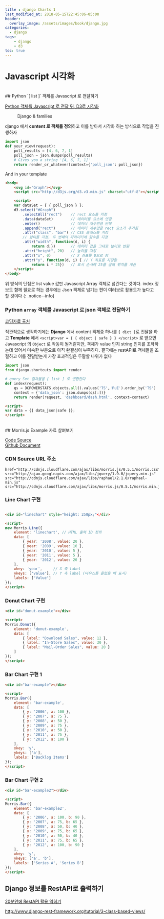 ```yaml
---
title : django Charts 1
last_modified_at: 2018-05-15T22:45:06-05:00
header:
  overlay_image: /assets/images/book/django.jpg
categories:
  - django
tags: 
    - django
    - d3
toc: true    
---
```



# Javascript 시각화

<br>
## Python `[ list ]` 객체를 Javascript 로 전달하기 

[Python 객체를 Javascript 로 전달 뒤, D3로 시각화](https://stackoverflow.com/questions/13065750/how-to-pass-data-from-django-to-d3-js)

<figure class="align-center">
  <img src="http://datadrivenjournalism.net/uploads/teasers/skoli.png" alt="">
  <figcaption>Django & families</figcaption>
</figure>

django 에서 **content 로 객체를 정의**하고 이를 받아서 시각화 하는 방식으로 작업을 진행하자

```python
import json
def your_view(request):
    poll_results = [4, 6, 7, 1]
    poll_json = json.dumps(poll_results)
    # Gives you a string '[4, 6, 7, 1]'
    return render_or_whatever(context={'poll_json': poll_json})
```


And in your template

```html
<body>
    <svg id="Graph"></svg>
    <script src="http://d3js.org/d3.v3.min.js" charset="utf-8"></script>

    <script>
    var dataSet = { { poll_json } };
    d3.select("#Graph")
        .selectAll("rect")    // rect 요소를 지정
        .data(dataSet)        // 데이터를 요소에 연결
        .enter()              // 데이터 개수만큼 반복
        .append("rect")       // 데이터 개수만큼 rect 요소가 추가됨
        .attr("class", "bar") // CSS 클래스를 지정
        // 넓이를 지정. 두 번째의 파라미터에 함수를 지정
        .attr("width", function(d, i) { 
            return d;})       // 데이터 값을 그대로 넓이로 반환
        .attr("height", 20)   // 높이를 지정
        .attr("x", 0)         // X 좌표를 0으로 함
        .attr("y", function(d, i) { // Y 좌표를 지정함
            return i * 25})   // 표시 순서에 25를 곱해 위치를 계산
    </script>
</body>
```

위 방식의 단점은 list value 값만 Javascript Array 객체로 넘긴다는 것이다. index 정보도 함께 필요로 하는 경우에는 Json 객체로 넘기는 편이 여러보로 활용도가 높다고 할 것이다
{: .notice--info}


### Python `array` 객체를 Javascript 로 json 객체로 전달하기 

[코딩자료 출처](https://stackoverflow.com/questions/43617277/sending-json-data-from-django-to-d3-js?rq=1)

직관적으로 생각하기에는 
**Django** 에서 content 객체중 하나를 `{ dict }`로 전달을 하고 **Template** 에서 `<script>var = { { object | safe } } </script>` 로 받으면 Javascript 의 `Object` 로 작동이 될거같지만, 객체가 value 인지 string 인지를 조작하는데 있어서 미숙한 부분으로 아직 완결성이 부족하다. <strke><samll> 결국에는 restAPI로 객체들을 조절하고 이를 전달받는게 가장 효과적임은 두말할 나위가 없다</samll></strke>


```python
import json
from django.shortcuts import render

# query Set 결과물을 [ list ] 로 변환한다
def index(request):
    qs = DCPOWERSTATS.objects.all().values('TS','PuE').order_by('TS')
    context = {'data_json': json.dumps(qs[:])}
    return render(request, 'dashboard/dash.html', context=context)
```


```html
<script>
var data = {{ data_json|safe }};
</script>
```



<br>
## Morris.js Example 자료 살펴보기

[Code Source](https://embed.plnkr.co/NpX68z6HPYWk8lq8tkLC/)<br>
[Github Document](http://morrisjs.github.io/morris.js/#license)


### CDN Source URL 주소

```
href="http://cdnjs.cloudflare.com/ajax/libs/morris.js/0.5.1/morris.css"
src="http://ajax.googleapis.com/ajax/libs/jquery/1.9.0/jquery.min.js"
src="http://cdnjs.cloudflare.com/ajax/libs/raphael/2.1.0/raphael-min.js"
src="http://cdnjs.cloudflare.com/ajax/libs/morris.js/0.5.1/morris.min.js"
```


### Line Chart 구현

<figure class="align-center">
  <img src="https://i.stack.imgur.com/y1Rkw.png" alt="">
  <figcaption></figcaption>
</figure>
    
```html
<div id="linechart" style="height: 250px;"</div>

<script>
new Morris.Line({
    element: 'linechart', // HTML 출력 ID 정의
    data: [
        { year: '2008', value: 20 },
        { year: '2009', value: 10 },
        { year: '2010', value: 5 },
        { year: '2011', value: 5 },
        { year: '2012', value: 20 }
    ],
    xkey: 'year',     // X 축 label
    ykeys: ['value'], // Y 축 label (마우스를 올렸을 때 표시)
    labels: ['Value']
});
</script>
```



### Donut Chart 구현

```html
<div id="donut-example"></div>

<script>
Morris.Donut({
    element: 'donut-example',
    data: [
        { label: "Download Sales", value: 12 },
        { label: "In-Store Sales", value: 30 },
        { label: "Mail-Order Sales", value: 20 }
    ]
});
</script>
```



### Bar Chart 구현 1

```html
<div id="bar-example"></div>

<script>
Morris.Bar({
    element: 'bar-example',
    data: [
        { y: '2006', a: 100 },
        { y: '2007', a: 75 },
        { y: '2008', a: 50 },
        { y: '2009', a: 75 },
        { y: '2010', a: 50 },
        { y: '2011', a: 75 },
        { y: '2012', a: 100 }
    ],
    xkey: 'y',
    ykeys: ['a'],
    labels: ['Backlog Items']
});
</script>
```



### Bar Chart 구현 2

```html
<div id="bar-example2"></div>

<script>
Morris.Bar({
    element: 'bar-example2',
    data: [
        { y: '2006', a: 100, b: 90 },
        { y: '2007', a: 75, b: 65 },
        { y: '2008', a: 50, b: 40 },
        { y: '2009', a: 75, b: 65 },
        { y: '2010', a: 50, b: 40 },
        { y: '2011', a: 75, b: 65 },
        { y: '2012', a: 100, b: 90 }
    ],
    xkey: 'y',
    ykeys: ['a', 'b'],
    labels: ['Series A', 'Series B']
});
</script>
```



## Django 정보를 RestAPI로 출력하기

[20분안에 RestAPI 활용 익히기](https://codeburst.io/create-a-django-api-in-under-20-minutes-2a082a60f6f3)

http://www.django-rest-framework.org/tutorial/3-class-based-views/
